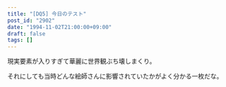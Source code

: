 ```yaml
---
title: "[DQ5] 今日のテスト"
post_id: "2902"
date: "1994-11-02T21:00:00+09:00"
draft: false
tags: []
---
```



現実要素が入りすぎて華麗に世界観ぶち壊しまくり。

それにしても当時どんな絵師さんに影響されていたかがよく分かる一枚だな。
